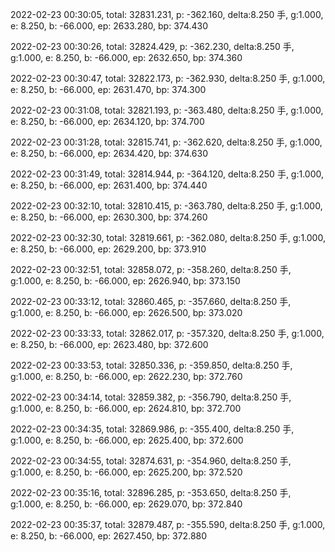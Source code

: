 2022-02-23 00:30:05, total: 32831.231, p: -362.160, delta:8.250 手, g:1.000, e: 8.250, b: -66.000, ep: 2633.280, bp: 374.430

2022-02-23 00:30:26, total: 32824.429, p: -362.230, delta:8.250 手, g:1.000, e: 8.250, b: -66.000, ep: 2632.650, bp: 374.360

2022-02-23 00:30:47, total: 32822.173, p: -362.930, delta:8.250 手, g:1.000, e: 8.250, b: -66.000, ep: 2631.470, bp: 374.300

2022-02-23 00:31:08, total: 32821.193, p: -363.480, delta:8.250 手, g:1.000, e: 8.250, b: -66.000, ep: 2634.120, bp: 374.700

2022-02-23 00:31:28, total: 32815.741, p: -362.620, delta:8.250 手, g:1.000, e: 8.250, b: -66.000, ep: 2634.420, bp: 374.630

2022-02-23 00:31:49, total: 32814.944, p: -364.120, delta:8.250 手, g:1.000, e: 8.250, b: -66.000, ep: 2631.400, bp: 374.440

2022-02-23 00:32:10, total: 32810.415, p: -363.780, delta:8.250 手, g:1.000, e: 8.250, b: -66.000, ep: 2630.300, bp: 374.260

2022-02-23 00:32:30, total: 32819.661, p: -362.080, delta:8.250 手, g:1.000, e: 8.250, b: -66.000, ep: 2629.200, bp: 373.910

2022-02-23 00:32:51, total: 32858.072, p: -358.260, delta:8.250 手, g:1.000, e: 8.250, b: -66.000, ep: 2626.940, bp: 373.150

2022-02-23 00:33:12, total: 32860.465, p: -357.660, delta:8.250 手, g:1.000, e: 8.250, b: -66.000, ep: 2626.500, bp: 373.020

2022-02-23 00:33:33, total: 32862.017, p: -357.320, delta:8.250 手, g:1.000, e: 8.250, b: -66.000, ep: 2623.480, bp: 372.600

2022-02-23 00:33:53, total: 32850.336, p: -359.850, delta:8.250 手, g:1.000, e: 8.250, b: -66.000, ep: 2622.230, bp: 372.760

2022-02-23 00:34:14, total: 32859.382, p: -356.790, delta:8.250 手, g:1.000, e: 8.250, b: -66.000, ep: 2624.810, bp: 372.700

2022-02-23 00:34:35, total: 32869.986, p: -355.400, delta:8.250 手, g:1.000, e: 8.250, b: -66.000, ep: 2625.400, bp: 372.600

2022-02-23 00:34:55, total: 32874.631, p: -354.960, delta:8.250 手, g:1.000, e: 8.250, b: -66.000, ep: 2625.200, bp: 372.520

2022-02-23 00:35:16, total: 32896.285, p: -353.650, delta:8.250 手, g:1.000, e: 8.250, b: -66.000, ep: 2629.070, bp: 372.840

2022-02-23 00:35:37, total: 32879.487, p: -355.590, delta:8.250 手, g:1.000, e: 8.250, b: -66.000, ep: 2627.450, bp: 372.880